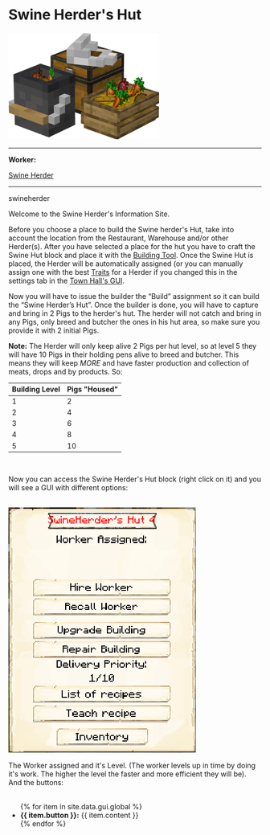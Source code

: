 # Swine Herder's Hut

<div class="infobox box text-center">
    <img src="../../assets/images/buildings/swineherder.png" alt="Swine Herder's Hut" />
    <hr />
    <div class="row section-text text-left">
        <div class="col">
        <p><strong>Worker:</strong></p>
        </div>
        <div class="col">
        <p><a href="../workers/swineherder">Swine Herder</a></p>
        </div>
    </div>
    <hr />
    <recipe>swineherder</recipe>
</div>

Welcome to the Swine Herder's Information Site.

Before you choose a place to build the Swine herder's Hut, take into account the location from the Restaurant, Warehouse and/or other Herder(s). After you have selected a place for the hut you have to craft the Swine Hut block and place it with the [Building Tool](../../source/tutorials/building_tool). Once the Swine Hut is placed, the Herder will be automatically assigned (or you can manually assign one with the best [Traits](../../source/tutorials/worker_info) for a Herder if you changed this in the settings tab in the [Town Hall's GUI](../../source/buildings/townhall).

Now you will have to issue the builder the “Build” assignment so it can build the “Swine Herder’s Hut”. Once the builder is done, you will have to capture and bring in 2 Pigs to the herder's hut. The herder will not catch and bring in any Pigs, only breed and butcher the ones in his hut area, so make sure you provide it with 2 initial Pigs.

**Note:** The Herder will only keep alive 2 Pigs per hut level, so at level 5 they will have 10 Pigs in their holding pens alive to breed and butcher. This means they will keep *MORE* and have faster production and collection of meats, drops and by products. So:


| Building Level | Pigs "Housed" |
| ----- | ----- |
| 1 | 2 |
| 2 | 4 |
| 3 | 6 |
| 4 | 8 |
| 5 | 10 |

<br>

Now you can access the Swine Herder's Hut block (right click on it) and you will see a GUI with different options:

<br>
<div class="row">
  <div class="col-sm-12 col-md">
    <img src="../../assets/images/gui/swine_gui.png" class="img-fluid mx-auto" alt="Herder GUI">
  </div>
  <div class="col-sm-12 col-md">
    <p>The Worker assigned and it's Level. (The worker levels up in time by doing it's work. The higher the level the faster and more efficient they will be). And the buttons:</p>
    <ul><br>
      {% for item in site.data.gui.global %}
        <li><strong>{{ item.button }}:</strong> {{ item.content }}</li>
      {% endfor %}
    </ul>
  </div>
</div>
<br><br>
